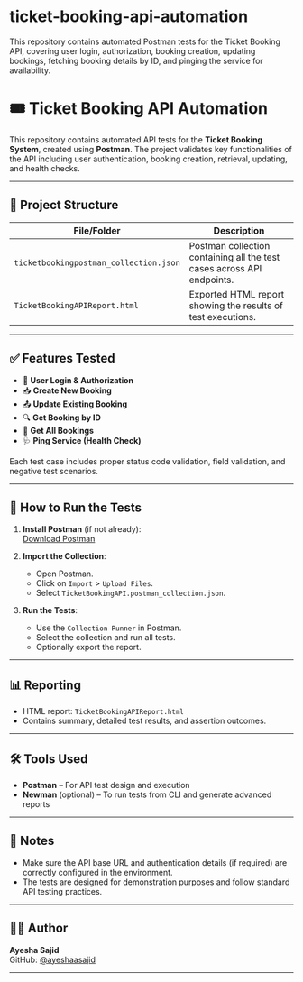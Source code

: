 # ticket-booking-api-automation
This repository contains automated Postman tests for the Ticket Booking API, covering user login, authorization, booking creation, updating bookings, fetching booking details by ID, and pinging the service for availability.
# 🎟️ Ticket Booking API Automation

This repository contains automated API tests for the **Ticket Booking System**, created using **Postman**. The project validates key functionalities of the API including user authentication, booking creation, retrieval, updating, and health checks.

---

## 📁 Project Structure

| File/Folder       | Description                                                                 |
|-------------------|-----------------------------------------------------------------------------|
| `ticketbookingpostman_collection.json` | Postman collection containing all the test cases across API endpoints. |
| `TicketBookingAPIReport.html`             | Exported HTML report showing the results of test executions.            |

---

## ✅ Features Tested

- 🔐 **User Login & Authorization**
- 📥 **Create New Booking**
- 📤 **Update Existing Booking**
- 🔍 **Get Booking by ID**
- 🔄 **Get All Bookings**
- 🩺 **Ping Service (Health Check)**

Each test case includes proper status code validation, field validation, and negative test scenarios.

---

## 🚀 How to Run the Tests

1. **Install Postman** (if not already):  
   [Download Postman](https://www.postman.com/downloads/)

2. **Import the Collection**:
   - Open Postman.
   - Click on `Import` > `Upload Files`.
   - Select `TicketBookingAPI.postman_collection.json`.

3. **Run the Tests**:
   - Use the `Collection Runner` in Postman.
   - Select the collection and run all tests.
   - Optionally export the report.

---

## 📊 Reporting

- HTML report: `TicketBookingAPIReport.html`
- Contains summary, detailed test results, and assertion outcomes.

---

## 🛠️ Tools Used

- **Postman** – For API test design and execution
- **Newman** (optional) – To run tests from CLI and generate advanced reports

---

## 📌 Notes

- Make sure the API base URL and authentication details (if required) are correctly configured in the environment.
- The tests are designed for demonstration purposes and follow standard API testing practices.

---

## 🧑‍💻 Author

**Ayesha Sajid**  
GitHub: [@ayeshaasajid](https://github.com/ayeshaasajid)

---



